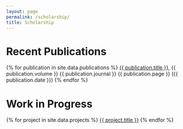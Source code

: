 ```yaml
---
layout: page
permalink: /scholarship/
title: Scholarship
---
```

<!-- Recent Publications -->
# Recent Publications

{% for publication in site.data.publications %}
<a href="https://luckyjimjd.github.io/assets/publications/{{ publication.pdf }}" target="_blank">{{ publication.title }}</a>, {{ publication.volume }} {{ publication.journal }} {{ publication.page }} ({{ publication.date }}) 
{% endfor %}


<!-- Work in Progress -->
# Work in Progress

{% for project in site.data.projects %}
<a href="{{ project.osf }}">{{ project.title }}</a>
{% endfor %}



